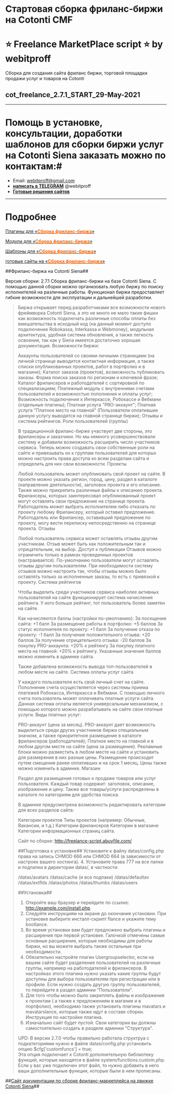 # Стартовая сборка фриланс-биржи на Cotonti CMF #
# ⭐ Freelance MarketPlace script ⭐ by webitproff #
Сборка для создания сайта фриланс биржи, торговой площадки продажи услуг и товаров на Cotonti  
## cot_freelance_2.7.1_START_29-May-2021 ##
_____
# <strong>Помощь в установке, консультации, доработки шаблонов для сборки биржи услуг на Cotonti Siena заказать можно по контактам:</strong>#
- Email: webitproff@gmail.com
- <a href="https://t.me/webitproff" target="_blank"  title="написать в TELEGRAM"><strong>написать в TELEGRAM</strong></a> @webitproff
- <a href="https://abuyfile.com/market/Cotonti/gotovye-sborki-na-cotonti" target="_blank" title="маркетплейс, фриланс-биржа, биржа услуг, готовое решение, демонстрация, купить"><strong>Готовые решения сайтов</strong></a>
_____
<h1>Подробнее</h1>
<p><a href="http://freelance-script.abuyfile.com/category/plugins/" target="_blank" rel="noopener noreferrer">Плагины для «<span style="color: #ff6600;"><strong>Сборка фриланс-биржа</strong></span>»</a></p>
<p><a href="http://freelance-script.abuyfile.com/category/modules/" target="_blank" rel="noopener noreferrer">Модули для «<span style="color: #ff6600;"><strong>Сборка фриланс-биржа</strong></span>»</a></p>
<p><a href="http://freelance-script.abuyfile.com/category/templates/" target="_blank" rel="noopener noreferrer">Шаблоны для «<span style="color: #ff6600;"><strong>Сборка фриланс-биржа</strong></span>»</a></p>
<p><a href="http://freelance-script.abuyfile.com/category/builds-freelance-script/" target="_blank" rel="noopener noreferrer">готовые сайты на «<span style="color: #ff6600;"><strong>Сборка фриланс-биржа</strong></span>»</a></p>

##Фриланс-биржа на Cotonti Siena##

Версия сборки: 2.7.1
Сборка фриланс-биржи на базе Cotonti Siena. С помощью данной сборки можно организовать любую биржу по поиску исполнителей на различные работы. Функционал биржи предоставляет гибкие возможности для эксплуатации и дальнейшей разработки.
<blockquote>
Биржа открывает перед разработчиками все возможности нового фреймворка Cotonti Siena, а это не много не мало такие фишки как возможность подключать различные способы оплаты без вмешательства в исходный код (на данный момент доступо подключение Robokassa, Interkassa и Webmoney), модульная архитектура, удобная система обновления, а также легкость освоения, так как у Siena имеется достаточно хорошая документация.
Возможности биржи:

Аккаунты пользователей со своими личными страницами (на личной странице выводится контактная информация, а также списки опубликованных проектов, работ в портфолио и в магазине); Каталог заказов (проектов), возможность публиковать заказы. Форма поиска заказов по регионам и ключевой фразе; Каталог фрилансеров и работодателей с сортировкой по специализациям; Платежный модуль с внутренними счетами пользователей и возможностью пополнения и оплаты услуг; Возможность подключения к Интеркассе, Робокассе и Вебмани (отдельные плагины); Платная услуга "PRO-аккаунт"; Платная услуга "Платное место на главной" (Пользователи оплатившие данную услугу выводятся на главной странице биржи); Отзывы и система рейтингов.
Роли пользователей (группы)

В традиционной фриланс-бирже участвует две стороны, это фрилансеры и заказчики. Но мы немного усовершенствовали систему и добавили возможность расширить число участников сервиса. Теперь можно создавать свои собственные роли на сайте и привязывать их к группам пользователей для которых можно настроить права доступа ко всем разделам сайта и определить для них свои возможности.
Проекты

Любой пользователь может опубликовать свой проект на сайте. В проекте можно указать регион, город, цену, раздел в каталоге (направление деятельности), заголовок проекта и его описание. Также можно прикрепить различные файлы к описанию проекта. Фрилансеры, которых заинтересовал опубликованный проект могут оставлять свои предложение на странице проекта. Работодатель может выбрать исполнителем либо отказать по проекту любому Фрилансеру, который оставил предложение. Работодатель или Фрилансер, оставивший предложение по проекту, могу вести переписку непосредственно на странице проекта.
Отзывы

Любой пользователь сервиса может оставлять отзывы другим участникам. Отзыв может быть как положительным так и отрицательным, на выбор. Доступ к публикации Отзывов можно ограничить только в рамках проведенных проектов (настраивается). По-умолчанию пользователи могут оставлять отзывы другим пользователям. При необходимости систему отзывов можно настроить так, чтобы отзывы можно было оставлять только за исполненные заказы, то есть с привязкой к проекту.
Система рейтингов

Чтобы выделить среди участников сервиса наиболее активных пользователей на сайте функционирует система начисления рейтинга. У кого больше рейтинг, тот пользователь более заметен на сайте.

Как начисляются баллы (настройки по-умолчанию): За посещение сайта: +1 балл За размещение работы в портфолио: +5 баллов За статус исполнителя по проекту: +1 балл За получение отказа по проекту: -1 балл За получение положительного отзыва: +20 баллов За получение отрицательного отзыва: -20 баллов За покупку PRO-аккаунта: +20% к рейтингу За покупку платного места на главной: +20% к рейтингу. Указанные значения баллов можно изменить в админке сайта.

Также добавлена возможность вывода топ-пользователей в любом месте на сайте.
Система оплаты услуг сайта

У каждого пользователя есть свой личный счет на сайте. Пополнение счета осуществляется через системы приема платежей Робокасса, Интеркасса и Вебмани. С помощью личного счета пользователь может оплачивать платные услуги сайта. Данная система оплаты является универсальным механизмом, с помощью которого можно разрабатывать на сайте свои платные услуги.
Виды платных услуг:

PRO-аккаунт (цена за месяц). PRO-аккаунт дает возможность выделиться среди других участников биржи специальным значком, а также приоритетное размещение в каталоге фрилансеров (работодателей); Платное место на главной и в любом другом месте на сайте (цена за размещение). Рекламные блоки можно разместить в любом месте на сайте и установить для размерения в них разные цены. Размещение происходит путем смещения ранее оплативших и на срок 1 месяц. Цены также можно изменить в админке.
Магазин

Раздел для размещения готовых к продаже товаров или услуг пользователя. Каждый товар содержит: заголовок, описание, изображение и цену. Также все товары/услуги распределены в каталоге по категориям для удобства поиска.

В админке предусмотрена возможность редактировать категории для всех разделов сайта:

Категории проектов Типы проектов (например: Обычные, Вакансии, и т.д.) Категории фрилансеров Категории в магазине Категории информационных страниц сайта.


Сайт по сборке: http://freelance-script.abuyfile.com/

##Подготовка к установке##
 Установите к файлу datas/config.php права на запись CHMOD 666 или CHMOD 664 (в зависимости от настроек вашего хостинга).
4. Установите права 777 на все папки и подпапки в директории datas/, в частности:

/datas/avatars
/datas/cache (и все подпаки)
/datas/defaultav
/datas/extflds
/datas/photos
/datas/thumbs
/datas/users

##Установка##

1. Откройте ваш браузер и перейдите по ссылке: http://example.com/install.php
2. Следуйте инструкциям на экране до окончания установки.
При установке выберите инсталл-скрипт flance и укажите тему bootlance.
3. Во время установки вам будет предложено выбрать плагины и расширения при первой установке. Галочкой отмечены самые основные расширения, которые необходимы для работы биржи, но вы можете выбрать также остальные при необходимости.
4. Обязательно настройте плагин Usergroupselector, если на вашем сайте будет разделение пользователей на различные группы, например на работодателей и фрилансеров. В настройках этого плагина нужно указать какие группы будут доступны для выбора пользователям при регистрации или в профиле. Если нужно создать другую группу пользователей, то перейдите в раздел админки "Пользователи".
5. Для того чтобы можно было закреплять файлы и изображения к проектам ( а также к предложениям в магание и в портфолио), необходимо также установить плагины mavatars и mavatarslance, которые также идут в составе сборки. Инструкция по настройке плагина.
6. Изначально сайт будет пустой. Свои категории вы должны самостоятельно создать в разделе админки "Структура".

UPD: В версии 2.7.0 чтобы правильно работала структруа с подкатегориями нужно в файле datas/config.php установить опцию $cfg['customfuncs'] = true;    
Эта опция подключает к Cotonti дополнительную библиотеку функций, которые находятся в файле system/functions.custom.php. Если у вас уже подключен этот файл, то нужно добавить в него ваши дополнительные функции, которые были в нем прописаны.
 </blockquote>
##<a href="http://freelance-script.abuyfile.com/" target="_blank" rel="noopener noreferrer">Сайт документации по сборке фриланс-маркеплейса на движке Cotonti Siena</a>##
